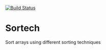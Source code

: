 [![Build Status](https://travis-ci.org/steady-daddy/sortech.svg?branch=v0.1.0)](https://travis-ci.org/steady-daddy/sortech)

# Sortech

Sort arrays using different sorting techniques
